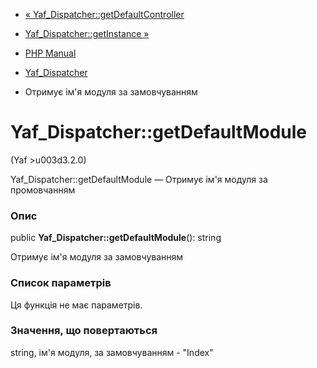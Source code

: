 - [«
Yaf_Dispatcher::getDefaultController](yaf-dispatcher.getdefaultcontroller.md)
- [Yaf_Dispatcher::getInstance »](yaf-dispatcher.getinstance.md)

- [PHP Manual](index.md)
- [Yaf_Dispatcher](class.yaf-dispatcher.md)
- Отримує ім'я модуля за замовчуванням

# Yaf_Dispatcher::getDefaultModule

(Yaf \>u003d3.2.0)

Yaf_Dispatcher::getDefaultModule — Отримує ім'я модуля за промовчанням

### Опис

public **Yaf_Dispatcher::getDefaultModule**(): string

Отримує ім'я модуля за замовчуванням

### Список параметрів

Ця функція не має параметрів.

### Значення, що повертаються

string, ім'я модуля, за замовчуванням - "Index"

